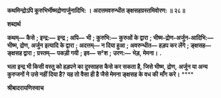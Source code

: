 **कथमिन्द्रोऽपि कुरुभिर्भीष्मद्रोणार्जुनादिभि: ।** **अदत्तमवरुन्धीत ङ्क्षसहग्रस्तमिवोरण: ॥ २८॥** 

**शब्दार्थ** 

**कथम्—** **कैसे** **; इन्द्र:—** **इन्द्र** **; अपि—** **भी** **; कुरुभि:—** **कुरुओं के द्वारा** **; भीष्म-द्रोण-अर्जुन-आदिभि:—** **भीष्म, द्रोण, अर्जुन** **इत्यादि के द्वारा** **; अदत्तम्—** **न दिया हुआ** **; अवरुन्धीत—** **हड़प कर लेंगे** **; ङ्क्षसह—** **ङ्क्षसह द्वारा** **; ग्रस्तम्—** **पकड़ी गयी** **; इव—** **स²श** **;** **उरण:—** **भेड़, मेमना।** **.** 

**भला इन्द्र भी किसी वस्तु को हड़पने का दुस्साहस कैसे कर सकता है, जिसे भीष्म, द्रोण,** **अर्जुन या अन्य कुरुजनों ने उसे नहीं दिया है? यह तो वैसा ही है जैसे मेमना ङ्क्षसह के वध की** **माँग करे।** **** 

**श्रीबादरायणिरुवाच** 
